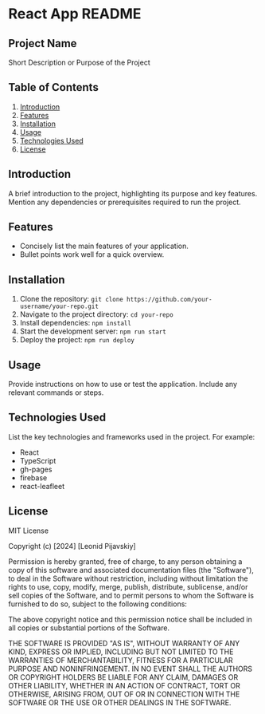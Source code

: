# React App README

## Project Name

Short Description or Purpose of the Project

## Table of Contents

1. [Introduction](#introduction)
2. [Features](#features)
3. [Installation](#installation)
4. [Usage](#usage)
5. [Technologies Used](#technologies-used)
6. [License](#license)

## Introduction

A brief introduction to the project, highlighting its purpose and key features. Mention any dependencies or prerequisites required to run the project.

## Features

- Concisely list the main features of your application.
- Bullet points work well for a quick overview.

## Installation

1. Clone the repository: `git clone https://github.com/your-username/your-repo.git`
2. Navigate to the project directory: `cd your-repo`
3. Install dependencies: `npm install`
4. Start the development server: `npm run start`
5. Deploy the project: `npm run deploy`

## Usage

Provide instructions on how to use or test the application. Include any relevant commands or steps.

## Technologies Used

List the key technologies and frameworks used in the project. For example:

- React
- TypeScript
- gh-pages
- firebase
- react-leafleet

## License

MIT License

Copyright (c) [2024] [Leonid Pijavskiy]

Permission is hereby granted, free of charge, to any person obtaining a copy
of this software and associated documentation files (the "Software"), to deal
in the Software without restriction, including without limitation the rights
to use, copy, modify, merge, publish, distribute, sublicense, and/or sell
copies of the Software, and to permit persons to whom the Software is
furnished to do so, subject to the following conditions:

The above copyright notice and this permission notice shall be included in all
copies or substantial portions of the Software.

THE SOFTWARE IS PROVIDED "AS IS", WITHOUT WARRANTY OF ANY KIND, EXPRESS OR
IMPLIED, INCLUDING BUT NOT LIMITED TO THE WARRANTIES OF MERCHANTABILITY,
FITNESS FOR A PARTICULAR PURPOSE AND NONINFRINGEMENT. IN NO EVENT SHALL THE
AUTHORS OR COPYRIGHT HOLDERS BE LIABLE FOR ANY CLAIM, DAMAGES OR OTHER
LIABILITY, WHETHER IN AN ACTION OF CONTRACT, TORT OR OTHERWISE, ARISING FROM,
OUT OF OR IN CONNECTION WITH THE SOFTWARE OR THE USE OR OTHER DEALINGS IN THE
SOFTWARE.
